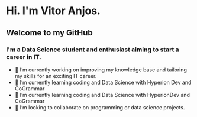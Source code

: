 # Hi. I'm Vitor Anjos. 
## Welcome to my GitHub
### I'm a Data Science student and enthusiast aiming to start a career in IT.



- 🔭 I’m currently working on improving my knowledge base and tailoring my skills for an exciting IT career.
- 🌱 I’m currently learning coding and Data Science with Hyperion Dev and CoGrammar
- 🌱 I’m currently learning coding and Data Science with HyperionDev and CoGrammar
- 👯 I’m looking to collaborate on programming or data science projects.
